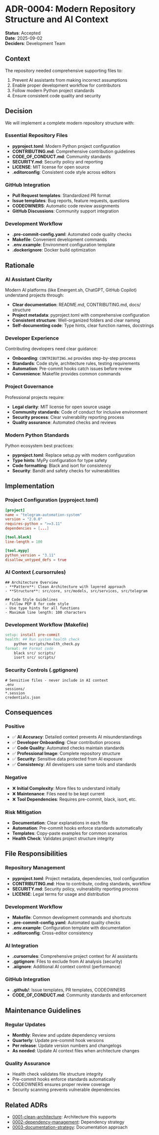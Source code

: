# ADR-0004: Modern Repository Structure and AI Context

**Status**: Accepted  
**Date**: 2025-09-02  
**Deciders**: Development Team

## Context

The repository needed comprehensive supporting files to:
1. Prevent AI assistants from making incorrect assumptions
2. Enable proper development workflow for contributors
3. Follow modern Python project standards
4. Ensure consistent code quality and security

## Decision

We will implement a complete modern repository structure with:

### Essential Repository Files
- **pyproject.toml**: Modern Python project configuration
- **CONTRIBUTING.md**: Comprehensive contribution guidelines
- **CODE_OF_CONDUCT.md**: Community standards
- **SECURITY.md**: Security policy and reporting
- **LICENSE**: MIT license for open source
- **.editorconfig**: Consistent code style across editors

### GitHub Integration
- **Pull Request templates**: Standardized PR format
- **Issue templates**: Bug reports, feature requests, questions
- **CODEOWNERS**: Automatic code review assignments
- **GitHub Discussions**: Community support integration

### Development Workflow
- **.pre-commit-config.yaml**: Automated code quality checks
- **Makefile**: Convenient development commands
- **.env.example**: Environment configuration template
- **.dockerignore**: Docker build optimization

## Rationale

### AI Assistant Clarity
Modern AI platforms (like Emergent.sh, ChatGPT, GitHub Copilot) understand projects through:
- **Clear documentation**: README.md, CONTRIBUTING.md, docs/ structure
- **Project metadata**: pyproject.toml with comprehensive configuration
- **Consistent structure**: Well-organized folders and clear naming
- **Self-documenting code**: Type hints, clear function names, docstrings

### Developer Experience
Contributing developers need clear guidance:
- **Onboarding**: `CONTRIBUTING.md` provides step-by-step process
- **Standards**: Code style, architecture rules, testing requirements
- **Automation**: Pre-commit hooks catch issues before review
- **Convenience**: Makefile provides common commands

### Project Governance
Professional projects require:
- **Legal clarity**: MIT license for open source usage
- **Community standards**: Code of conduct for inclusive environment
- **Security process**: Clear vulnerability reporting process
- **Quality assurance**: Automated checks and reviews

### Modern Python Standards
Python ecosystem best practices:
- **pyproject.toml**: Replace setup.py with modern configuration
- **Type hints**: MyPy configuration for type safety
- **Code formatting**: Black and isort for consistency
- **Security**: Bandit and safety checks for vulnerabilities

## Implementation

### Project Configuration (pyproject.toml)
```toml
[project]
name = "telegram-automation-system"
version = "2.0.0"
requires-python = ">=3.11"
dependencies = [...]

[tool.black]
line-length = 100

[tool.mypy]
python_version = "3.11"
disallow_untyped_defs = true
```

### AI Context (.cursorrules)
```
## Architecture Overview
- **Pattern**: Clean Architecture with layered approach
- **Structure**: src/core, src/models, src/services, src/telegram

## Code Style Guidelines
- Follow PEP 8 for code style
- Use type hints for all functions
- Maximum line length: 100 characters
```

### Development Workflow (Makefile)
```makefile
setup: install pre-commit
health: ## Run system health check
	python scripts/health_check.py
format: ## Format code
	black src/ scripts/
	isort src/ scripts/
```

### Security Controls (.gptignore)
```
# Sensitive files - never include in AI context
.env
sessions/
*.session
credentials.json
```

## Consequences

### Positive
- ✅ **AI Accuracy**: Detailed context prevents AI misunderstandings
- ✅ **Developer Onboarding**: Clear contribution process
- ✅ **Code Quality**: Automated checks maintain standards
- ✅ **Professional Image**: Complete repository structure
- ✅ **Security**: Sensitive data protected from AI exposure
- ✅ **Consistency**: All developers use same tools and standards

### Negative
- ❌ **Initial Complexity**: More files to understand initially
- ❌ **Maintenance**: Files need to be kept current
- ❌ **Tool Dependencies**: Requires pre-commit, black, isort, etc.

### Risk Mitigation
- **Documentation**: Clear explanations in each file
- **Automation**: Pre-commit hooks enforce standards automatically
- **Templates**: Copy-paste examples for common scenarios
- **Health Check**: Validates project structure integrity

## File Responsibilities

### Repository Management
- **pyproject.toml**: Project metadata, dependencies, tool configuration
- **CONTRIBUTING.md**: How to contribute, coding standards, workflow
- **SECURITY.md**: Security policy, vulnerability reporting process
- **LICENSE**: Legal terms for usage and distribution

### Development Workflow  
- **Makefile**: Common development commands and shortcuts
- **.pre-commit-config.yaml**: Automated quality checks
- **.env.example**: Configuration template with documentation
- **.editorconfig**: Cross-editor consistency

### AI Integration
- **.cursorrules**: Comprehensive project context for AI assistants
- **.gptignore**: Files to exclude from AI analysis (security)
- **.aiignore**: Additional AI context control (performance)

### GitHub Integration
- **.github/**: Issue templates, PR templates, CODEOWNERS
- **CODE_OF_CONDUCT.md**: Community standards and enforcement

## Maintenance Guidelines

### Regular Updates
- **Monthly**: Review and update dependency versions
- **Quarterly**: Update pre-commit hook versions
- **Per release**: Update version numbers and changelogs
- **As needed**: Update AI context files when architecture changes

### Quality Assurance
- Health check validates file structure integrity
- Pre-commit hooks enforce standards automatically
- CODEOWNERS ensures proper review coverage
- Security scanning prevents vulnerable dependencies

## Related ADRs
- [0001-clean-architecture](0001-clean-architecture.md): Architecture this supports
- [0002-dependency-management](0002-dependency-management.md): Dependency strategy
- [0003-documentation-strategy](0003-documentation-strategy.md): Documentation approach
